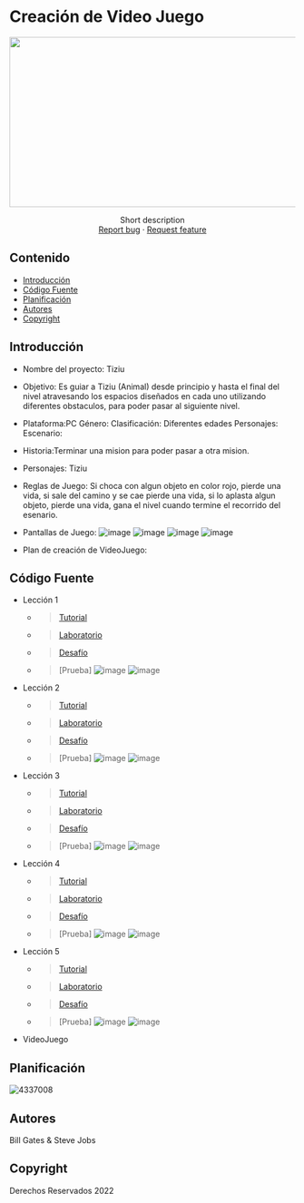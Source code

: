 # Creación de Video Juego
<p align="center">
    <img src="https://user-images.githubusercontent.com/8560750/195950148-0c0df38e-5f96-45ae-87c3-6922738c612d.jpg" alt="Logo" width=1200 height=300>

  <p align="center">
    Short description
    <br>
    <a href="https://reponame/issues/new?template=bug.md">Report bug</a>
    ·
    <a href="https://reponame/issues/new?template=feature.md&labels=feature">Request feature</a>
  </p>
</p>


## Contenido

- [Introducción](#introducción)
- [Código Fuente](https://drive.google.com/drive/folders/1-YwJDePzx93-ytCb4I77DW4jCTr9ldqG?usp=share_link)
- [Planificación](#planificación)
- [Autores](#autores)
- [Copyright](#copyright)


## Introducción

- Nombre del proyecto: Tiziu
- Objetivo: Es guiar a Tiziu (Animal) desde principio y hasta el final del nivel atravesando los espacios diseñados en cada uno utilizando diferentes obstaculos, para poder pasar al siguiente nivel.
- Plataforma:PC Género: Clasificación: Diferentes edades Personajes: Escenario:
- Historia:Terminar una mision para poder pasar a otra mision.
- Personajes: Tiziu
- Reglas de Juego: Si choca con algun objeto en color rojo, pierde una vida, si sale del camino y se cae pierde una vida, si lo aplasta algun objeto, pierde una vida, gana el nivel cuando termine el recorrido del esenario.
- Pantallas de Juego:
![image](https://user-images.githubusercontent.com/93277765/202821965-f7fbb31b-50b1-45b0-82e3-b619c6708ca3.png)
![image](https://user-images.githubusercontent.com/93277765/202822005-04646438-322e-4446-8aa1-1e755ea7e6b9.png)
![image](https://user-images.githubusercontent.com/93277765/202822052-dbc9fb92-e0d9-40f4-82d1-729caeb09fab.png)
![image](https://user-images.githubusercontent.com/93277765/202822090-90d91917-5a4b-4d79-ac1c-390ccf6ec938.png)

- Plan de creación de VideoJuego:

## Código Fuente

* Lección 1
  * > [Tutorial](Carolina_Prototype1.unitypackage)
  * > [Laboratorio](https://utnorteguanajuato-my.sharepoint.com/:w:/g/personal/1215100922_alumnos_utng_edu_mx/EbnueLENY6FJjcyvwNFS_4cB8YixYrbri5jxyxUD61izrA?rtime=5qyEoh_B2kg)
  * > [Desafío](Carolina_Challenge1.unitypackage)
  * > [Prueba]
  ![image](https://user-images.githubusercontent.com/93277765/200443628-b6f3b659-bd1d-4ed5-924a-1a1173a9a0d1.png)
![image](https://user-images.githubusercontent.com/93277765/200443644-8a0efd8e-e858-4478-8047-22a43fa931d8.png)

* Lección 2
  * > [Tutorial](Carolina_Prototype2.unitypackage)
  * > [Laboratorio](Carolina_V0.1.unitypackage)
  * > [Desafío](Carolina_Challenge2.unitypackage)
  * > [Prueba]
  ![image](https://user-images.githubusercontent.com/93277765/200443685-7e450a94-f27c-4901-8e2c-3e44841a0f57.png)
  ![image](https://user-images.githubusercontent.com/93277765/200443786-90f7c511-aa41-42f0-baf8-3802df53fd2d.png)

* Lección 3
  * > [Tutorial](Carolina_Prototype3.unitypackage)
  * > [Laboratorio](Carolina_V0.2.unitypackage)
  * > [Desafío](Carolina_Challenge3.unitypackage)
  * > [Prueba]
  ![image](https://user-images.githubusercontent.com/93277765/200443518-6c9b6e45-a800-422e-950b-5fae650a69be.png)
  ![image](https://user-images.githubusercontent.com/93277765/200443545-2d9abce9-0a14-41e7-99c7-3f62ec753d50.png)

* Lección 4
  * > [Tutorial](Carolina_Prototype4.unitypackage)
  * > [Laboratorio](Carolina_V0.3.unitypackage)
  * > [Desafío](Carolina_Challenge4.unitypackage)
  * > [Prueba]
  ![image](https://user-images.githubusercontent.com/93277765/200443401-4ec33abb-acc7-45f2-9c4d-047c9040a37c.png)
  ![image](https://user-images.githubusercontent.com/93277765/200443479-007f4182-9d34-4428-bb04-49b60769280e.png)

* Lección 5
  * > [Tutorial](Carolina_Prototype5.unitypackage)
  * > [Laboratorio](Carolina_V0.4.unitypackage)
  * > [Desafío](Carolina_Challenge5.unitypackage)
  * > [Prueba]
  ![image](https://user-images.githubusercontent.com/93277765/200443322-4cf3c96a-6fc0-43c6-9816-537904c3b593.png)
  ![image](https://user-images.githubusercontent.com/93277765/200443366-1c5ba535-69ce-4331-bd40-cd9adcaa93d7.png)


* VideoJuego

## Planificación

![4337008](https://user-images.githubusercontent.com/8560750/195951617-083a7e4d-323d-47b5-8e5e-529ded31bc06.jpg)

## Autores
Bill Gates & Steve Jobs

## Copyright
Derechos Reservados 2022
